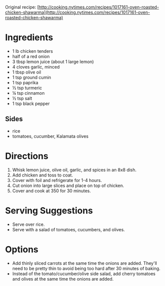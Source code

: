 Original recipe: [http://cooking.nytimes.com/recipes/1017161-oven-roasted-chicken-shawarma](http://cooking.nytimes.com/recipes/1017161-oven-roasted-chicken-shawarma)

# Ingredients

- 1 lb chicken tenders
- half of a red onion
- 3 tbsp lemon juice (about 1 large lemon)
- 4 cloves garlic, minced
- 1 tbsp olive oil
- 1 tsp ground cumin
- 1 tsp paprika
- ½ tsp turmeric
- ¼ tsp cinnamon
- ½ tsp salt
- 1 tsp black pepper

## Sides

- rice
- tomatoes, cucumber, Kalamata olives

# Directions

1. Whisk lemon juice, olive oil, garlic, and spices in an 8x8 dish.
1. Add chicken and toss to coat.
1. Cover with foil and refrigerate for 1-4 hours.
1. Cut onion into large slices and place on top of chicken.
1. Cover and cook at 350 for 30 minutes.

# Serving Suggestions

- Serve over rice.
- Serve with a salad of tomatoes, cucumbers, and olives.

# Options

- Add thinly sliced carrots at the same time the onions are added. They'll need to be pretty thin to avoid being too hard after 30 minutes of baking.
- Instead of the tomato/cucumber/olive side salad, add cherry tomatoes and olives at the same time the onions are added.

